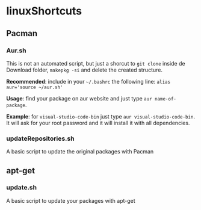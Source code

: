# linuxShortcuts

## Pacman
### Aur.sh
This is not an automated script, but just a shorcut to `git clone` inside de Download folder, `makepkg -si` and delete the created structure.

**Recommended**: include in your `~/.bashrc` the following line: `alias aur='source ~/aur.sh'`

**Usage**: find your package on aur website and just type `aur name-of-package`.

**Example**: for `visual-studio-code-bin` just type `aur visual-studio-code-bin`. It will ask for your root password and it will install it with all dependencies.


### updateRepositories.sh
A basic script to update the original packages with Pacman



## apt-get
### update.sh
A basic script to update your packages with apt-get
